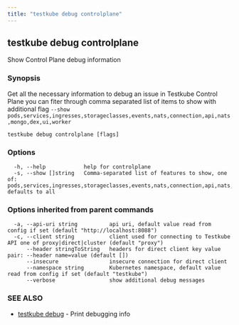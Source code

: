 ```yaml
---
title: "testkube debug controlplane"
---
```

## testkube debug controlplane

Show Control Plane debug information

### Synopsis

Get all the necessary information to debug an issue in Testkube Control Plane you can fiter through comma separated list of items to show with additional flag `--show pods,services,ingresses,storageclasses,events,nats,connection,api,nats,mongo,dex,ui,worker`

```
testkube debug controlplane [flags]
```

### Options

```
  -h, --help            help for controlplane
  -s, --show []string   Comma-separated list of features to show, one of: pods,services,ingresses,storageclasses,events,nats,connection,api,nats,mongo,dex,ui,worker, defaults to all
```

### Options inherited from parent commands

```
  -a, --api-uri string          api uri, default value read from config if set (default "http://localhost:8088")
  -c, --client string           client used for connecting to Testkube API one of proxy|direct|cluster (default "proxy")
      --header stringToString   headers for direct client key value pair: --header name=value (default [])
      --insecure                insecure connection for direct client
      --namespace string        Kubernetes namespace, default value read from config if set (default "testkube")
      --verbose                 show additional debug messages
```

### SEE ALSO

* [testkube debug](testkube_debug.md)	 - Print debugging info

